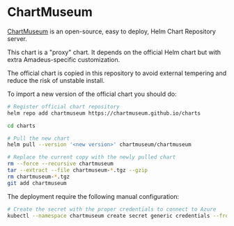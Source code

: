# ChartMuseum

[ChartMuseum](https://chartmuseum.com/) is an open-source, easy to deploy, Helm Chart Repository server.

This chart is a "proxy" chart. It depends on the official Helm chart but with extra Amadeus-specific customization.

The official chart is copied in this repository to avoid external tempering and reduce the risk of unstable install.

To import a new version of the official chart you should do:

```bash
# Register official chart repository
helm repo add chartmuseum https://chartmuseum.github.io/charts

cd charts

# Pull the new chart
helm pull --version '<new version>' chartmuseum/chartmuseum

# Replace the current copy with the newly pulled chart
rm --force --recursive chartmuseum
tar --extract --file chartmuseum-*.tgz --gzip
rm chartmuseum-*.tgz
git add chartmuseum
```

The deployment require the following manual configuration:

```bash
# Create the secret with the proper credentials to connect to Azure
kubectl --namespace chartmuseum create secret generic credentials --from-literal="access-key=+++++" --from-literal="account=+++++"
```
